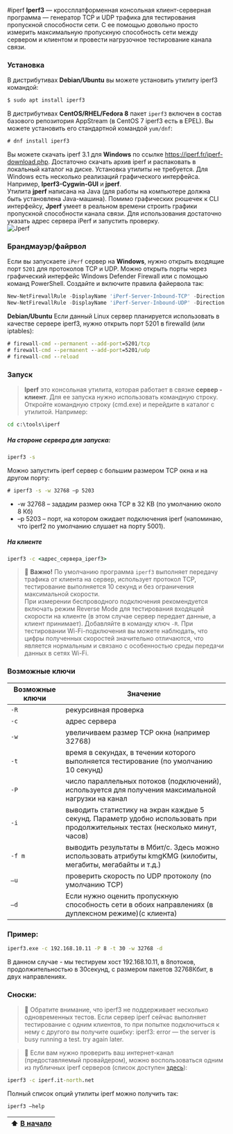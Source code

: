 
#iperf
**Iperf3** — кроссплатформенная консольная клиент-серверная программа — генератор TCP и UDP трафика для тестирования пропускной способности сети. С ее помощью довольно просто измерить максимальную пропускную способность сети между сервером и клиентом и провести нагрузочное тестирование канала связи.
### **Установка**
В дистрибутивах **Debian/Ubuntu** вы можете установить утилиту iperf3 командой:
```cmd
$ sudo apt install iperf3
```
В дистрибутивах **CentOS/RHEL/Fedora 8** пакет `iperf3` включен в состав базового репозитория AppStream (в CentOS 7 iperf3 есть в EPEL). Вы можете установить его стандартной командой `yum/dnf`:
```cmd
# dnf install iperf3
``` 
Вы можете скачать iperf 3.1 для **Windows** по ссылке https://iperf.fr/iperf-download.php. Достаточно скачать архив iperf и распаковать в локальный каталог на диске. Установка утилиты не требуется.
Для Windows есть несколько реализаций графического интерфейса. Например, **Iperf3-Cygwin-GUI** и **jperf**.\
Утилита **jperf** написана на Java (для работы на компьютере должна быть установлена Java-машина). Помимо графических рюшечек к CLI интерфейсу, **Jperf** умеет в реальном времени строить графики пропускной способности канала связи.
Для использования достаточно указать адрес сервера iPerf и запустить проверку.\
![Jperf](/network/iperf/Jperf.jpg)
### **Брандмауэр/файрвол**
Если вы запускаете `iPerf` сервер на **Windows**, нужно открыть входящие порт `5201` для протоколов TCP и UDP. Можно открыть порты через графический интерфейс Windows Defender Firewall или с помощью команд PowerShell. Создайте и включите правила файервола так:
```powershell
New-NetFirewallRule -DisplayName 'iPerf-Server-Inbound-TCP' -Direction Inbound -Protocol TCP -LocalPort 5201 -Action Allow | Enable-NetFirewallRule
New-NetFirewallRule -DisplayName 'iPerf-Server-Inbound-UDP' -Direction Inbound -Protocol UDP -LocalPort 5201 -Action Allow | Enable-NetFirewallRule 
```
**Debian/Ubuntu** Если данный Linux сервер планируется использовать в качестве сервере iperf3, нужно открыть порт 5201 в firewalld (или iptables):
```cmd
# firewall-cmd --permanent --add-port=5201/tcp
# firewall-cmd --permanent --add-port=5201/udp
# firewall-cmd --reload 
```
### **Запуск**
>**Iperf** это консольная утилита, которая работает в связке **сервер - клиент**. Для ее запуска нужно использовать командную строку. Откройте командную строку (cmd.exe) и перейдите в каталог с утилитой. Например:
```cmd
cd c:\tools\iperf
```
##### На стороне **сервера** для запуска:
```cmd
iperf3 -s
```
Можно запустить iperf сервер с большим размером TCP окна и на другом порту:
```cmd
# iperf3 -s -w 32768 –p 5203
```
- -w 32768 – зададим размер окна TCP в 32 KB (по умолчанию около 8 Кб)
- –p 5203 – порт, на котором ожидает подключения iperf (напоминаю, что iperf2 по умолчанию слушает на порту 5001). 
  
##### **На клиенте**
```cmd
iperf3 -c <адрес_сервера_iperf3> 
```
> :bell: **Важно!** По умолчанию программа `iperf3` выполняет передачу трафика от клиента на сервер, использует протокол TCP, тестирование выполняется 10 секунд и без ограничения максимальной скорости.\
При измерении беспроводного подключения рекомендуется включать режим Reverse Mode для тестирования входящей скорости на клиенте (в этом случае сервер передает данные, а клиент принимает). Добавляйте в команду ключ `-R`. При тестировании Wi-Fi-подключения вы можете наблюдать, что цифры полученных скоростей значительно отличаются, что является нормальным и связано с особенностью среды передачи данных в сетях Wi-Fi.
### **Возможные ключи**
| Возможные ключи | Значение                                                                                                                       |
| --------------- | ------------------------------------------------------------------------------------------------------------------------------ |
| `-R`            | рекурсивная проверка                                                                                                           |
| `-c`            | адрес сервера                                                                                                                  |
| `-w`            | увеличиваем размер TCP окна (например 32768)                                                                                   |
| `-t`            | время в секундах, в течении которого выполняется тестирование (по умолчанию 10 секунд)                                         |
| `-P`            | число параллельных потоков (подключений), используется для получения максимальной нагрузки на канал                            |
| `-i`            | выводить статистику на экран каждые 5 секунд. Параметр удобно использовать при продолжительных тестах (несколько минут, часов) |
| `-f m`          | выводить результаты в Мбит/с. Здесь можно использовать атрибуты kmgKMG (килобиты, мегабиты, мегабайты и т.д.)                  |
| `–u`            | проверить скорость по UDP протоколу (по умолчанию ТСР)                                                                         |
| `–d`            | Если нужно оценить пропускную способность сети в обоих направлениях (в дуплексном режиме)(с клиента)                           |
### **Пример:**
```cmd
iperf3.exe -c 192.168.10.11 -P 8 -t 30 -w 32768 -d
```
В данном случае - мы тестируем хост 192.168.10.11, в 8потоков, продолжительностью в 30секунд, с размером пакетов  32768Кбит, в двух направлениях.
### **Сноски:**
> :mega: Обратите внимание, что iperf3 не поддерживает несколько одновременных тестов. Если сервер iperf сейчас выполняет тестирование с одним клиентов, то при попытке подключиться к нему с другого вы получите ошибку: iperf3: error — the server is busy running a test. try again later.

> :mega: Если вам нужно проверить ваш интернет-канал (предоставляемый провайдером), можно воспользоваться одним из публичных iperf серверов (список доступен [здесь](https://iperf.fr/iperf-servers.php)):
```cmd
iperf3 -c iperf.it-north.net
```
Полный список опций утилиты iperf можно получить так:
```cmd
iperf3 –help
```
| :arrow_up: [В начало](#содержание) |
| ---: | 